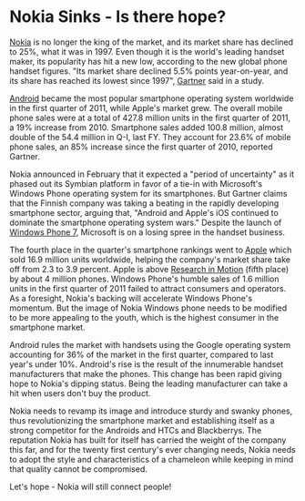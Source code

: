 # Nokia Sinks - Is there hope?

<a href="http://www.nokia.com/">Nokia</a> is no longer the king of the market, and its market share has declined to 25%, what it was in 1997. Even though it is the world's leading handset maker, its popularity has hit a new low, according to the new global phone handset figures. "Its market share declined 5.5% points year-on-year, and its share has reached its lowest since 1997", <a href="http://www.gartner.com/it/page.jsp?id=1689814">Gartner</a> said in a study.

<a href="http://www.android.com/">Android</a> became the most popular smartphone operating system worldwide in the first quarter of 2011, while Apple's market grew. The overall mobile phone sales were at a total of 427.8 million units in the first quarter of 2011, a 19% increase from 2010. Smartphone sales added 100.8 million, almost double of the 54.4 million in Q-I, last FY. They account for 23.6% of mobile phone sales, an 85% increase since the first quarter of 2010, reported Gartner.

Nokia announced in February that it expected a "period of uncertainty" as it phased out its Symbian platform in favor of a tie-in with Microsoft's Windows Phone operating system for its smartphones. But Gartner claims that the Finnish company was taking a beating in the rapidly developing smartphone sector, arguing that, "Android and Apple's iOS continued to dominate the smartphone operating system wars." Despite the launch of <a href="http://www.microsoft.com/windowsmobile/en-in/default.mspx">Windows Phone 7</a>, Microsoft is on a losing spree in the handset business.

The fourth place in the quarter's smartphone rankings went to <a href="http://www.apple.com/iphone/">Apple</a> which sold 16.9 million units worldwide, helping the company's market share take off from 2.3 to 3.9 percent. Apple is above <a href="http://www.rim.com/">Research in Motion</a> (fifth place) by about 4 million phones. Windows Phone's humble sales of 1.6 million units in the first quarter of 2011 failed to attract consumers and operators. As a foresight, Nokia's backing will accelerate Windows Phone's momentum. But the image of Nokia Windows phone needs to be modified to be more appealing to the youth, which is the highest consumer in the smartphone market. 

Android rules the market with handsets using the Google operating system accounting for 36% of the market in the first quarter, compared to last year's under 10%. Android's rise is the result of the innumerable handset manufacturers that make the phones. This change has been rapid giving hope to Nokia's dipping status. Being the leading manufacturer can take a hit when users don't buy the product. 

Nokia needs to revamp its image and introduce sturdy and swanky phones, thus revolutionizing the smartphone market and establishing itself as a strong competitor for the Androids and HTCs and Blackberrys. The reputation Nokia has built for itself has carried the weight of the company this far, and for the twenty first century's ever changing needs, Nokia needs to adopt the style and characteristics of a chameleon while keeping in mind that quality cannot be compromised. 

Let's hope - Nokia will still connect people!
